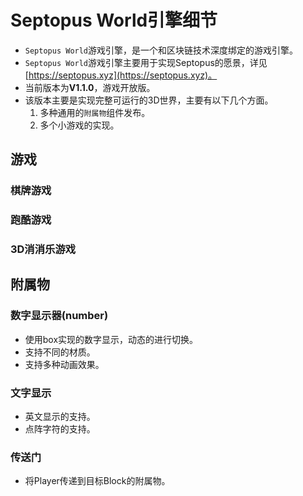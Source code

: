 # Septopus World引擎细节

* `Septopus World`游戏引擎，是一个和区块链技术深度绑定的游戏引擎。
* `Septopus World`游戏引擎主要用于实现Septopus的愿景，详见[https://septopus.xyz](https://septopus.xyz)。
* 当前版本为**V1.1.0**，游戏开放版。
* 该版本主要是实现完整可运行的3D世界，主要有以下几个方面。
    1. 多种通用的`附属物`组件发布。
    2. 多个小游戏的实现。

## 游戏

### 棋牌游戏

### 跑酷游戏

### 3D消消乐游戏

## 附属物

### 数字显示器(number)

* 使用box实现的数字显示，动态的进行切换。
* 支持不同的材质。
* 支持多种动画效果。

### 文字显示

* 英文显示的支持。
* 点阵字符的支持。

### 传送门

* 将Player传递到目标Block的附属物。
